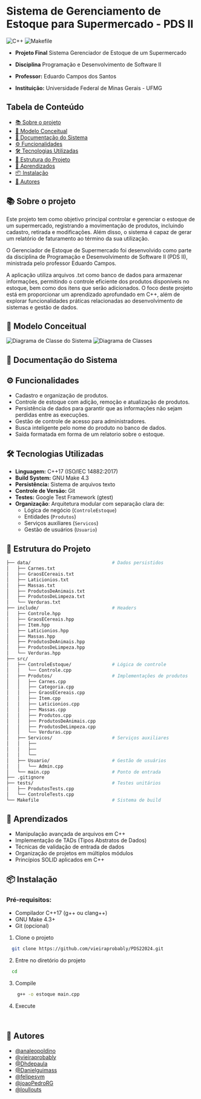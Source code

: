 # Sistema de Gerenciamento de Estoque para Supermercado - PDS II

![C++](https://img.shields.io/badge/c++-%2300599C.svg?style=for-the-badge&logo=c%2B%2B&logoColor=white)
![Makefile](https://img.shields.io/badge/Makefile-%232C2C2C.svg?style=for-the-badge&logo=gnu&logoColor=white)

* **Projeto Final** Sistema Gerenciador de Estoque de um Supermercado

* **Disciplina** Programação e Desenvolvimento de Software II 

* **Professor:** Eduardo Campos dos Santos

* **Instituição:** Universidade Federal de Minas Gerais - UFMG  

## Tabela de Conteúdo
- [📚 Sobre o projeto](#-sobre-o-projeto)
- [📝 Modelo Conceitual](#modelo-conceitual)
- [📃 Documentação do Sistema](#documentação-do-sistema)
- [⚙️ Funcionalidades](#️-funcionalidades)
- [🛠 Tecnologias Utilizadas](#-tecnologias-utilizadas)
- [📂 Estrutura do Projeto](#-estrutura-do-projeto)
- [📖 Aprendizados](#-aprendizados)
- [📦 Instalação](#-instalação)
- [👥 Autores](#-autores)

<a id="sobre-o-projeto"></a>
## 📚 Sobre o projeto

Este projeto tem como objetivo principal controlar e gerenciar o estoque de um supermercado, registrando a movimentação de produtos, incluindo cadastro, retirada e modificações. Além disso, o sistema é capaz de gerar um relatório de faturamento ao término da sua utilização.

O Gerenciador de Estoque de Supermercado foi desenvolvido como parte da disciplina de Programação e Desenvolvimento de Software II (PDS II), ministrada pelo professor Eduardo Campos.

A aplicação utiliza arquivos .txt como banco de dados para armazenar informações, permitindo o controle eficiente dos produtos disponíveis no estoque, bem como dos itens que serão adicionados. O foco deste projeto está em proporcionar um aprendizado aprofundado em C++, além de explorar funcionalidades práticas relacionadas ao desenvolvimento de sistemas e gestão de dados.

<a id="modelo-conceitual"></a>
## 📝 Modelo Conceitual
![Diagrama de Classe do Sistema]()
![Diagrama de Classes](https://github.com/vieiraprobably/PDS22024/issues/7#issue-2817635895)

<a id="documentação-do-sistema"></a>
## 📃 Documentação do Sistema

<a id="funcionalidades"></a>
## ⚙️ Funcionalidades
- Cadastro e organização de produtos.
- Controle de estoque com adição, remoção e atualização de produtos.
- Persistência de dados para garantir que as informações não sejam perdidas entre as execuções.
- Gestão de controle de acesso para administradores.
- Busca inteligente pelo nome do produto no banco de dados.
- Saida formatada em forma de um relatorio sobre o estoque.

<a id="tecnologias-utilizadas"></a>
## 🛠 Tecnologias Utilizadas

- **Linguagem:** C++17 (ISO/IEC 14882:2017)
- **Build System:** GNU Make 4.3
- **Persistência:** Sistema de arquivos texto
- **Controle de Versão:** Git
- **Testes:** Google Test Framework (gtest)
- **Organização**: Arquitetura modular com separação clara de:
  - Lógica de negócio (`ControleEstoque`)
  - Entidades (`Produtos`)
  - Serviços auxiliares (`Servicos`)
  - Gestão de usuários (`Usuario`)


<a id="estrutura-do-projeto"></a>
## 📂 Estrutura do Projeto
```bash
├── data/                              # Dados persistidos
│   ├── Carnes.txt
│   ├── GraosECereais.txt
│   ├── Laticionios.txt                
│   ├── Massas.txt
│   ├── ProdutosDeAnimais.txt
│   ├── ProdutosDeLimpeza.txt       
│   └── Verduras.txt
├── include/                           # Headers
│   ├── Controle.hpp
│   ├── GraosECereais.hpp
│   ├── Item.hpp
│   ├── Laticionios.hpp                
│   ├── Massas.hpp
│   ├── ProdutosDeAnimais.hpp
│   ├── ProdutosDeLimpeza.hpp       
│   └── Verduras.hpp
├── src/
│   ├── ControleEstoque/               # Lógica de controle
│   │   └── Controle.cpp               
│   ├── Produtos/                      # Implementações de produtos
│   │   ├── Carnes.cpp
│   │   ├── Categoria.cpp
│   │   ├── GraosECereais.cpp
│   │   ├── Item.cpp
│   │   ├── Laticionios.cpp                
│   │   ├── Massas.cpp
│   │   ├── Produtos.cpp
│   │   ├── ProdutosDeAnimais.cpp
│   │   ├── ProdutosDeLimpeza.cpp       
│   │   └── Verduras.cpp          
│   ├── Servicos/                      # Serviços auxiliares
│   │   ├── 
│   │   ├── 
│   │   └── 
│   ├── Usuario/                       # Gestão de usuários
│   │   └── Admin.cpp           
│   └── main.cpp                       # Ponto de entrada
├── .gitignore
├── tests/                             # Testes unitários
│   ├── ProdutosTests.cpp
│   └── ControleTests.cpp
└── Makefile                           # Sistema de build
```

<a id="aprendizados"></a>
## 📖 Aprendizados
  
* Manipulação avançada de arquivos em C++
* Implementação de TADs (Tipos Abstratos de Dados)
* Técnicas de validação de entrada de dados
* Organização de projetos em múltiplos módulos
* Princípios SOLID aplicados em C++
  
<a id="instalacao"></a>
## 📦 Instalação

### Pré-requisitos:

* Compilador C++17 (g++ ou clang++)
* GNU Make 4.3+
* Git (opcional)

1. Clone o projeto

```bash
  git clone https://github.com/vieiraprobably/PDS22024.git
```

2. Entre no diretório do projeto

```bash
  cd 
```

3. Compile

```bash
    g++ -o estoque main.cpp
```
4. Execute

```bash
  
```

<a id="autores"></a>
## 👥 Autores

- [@analeopoldino](https://github.com/analeopoldino)
- [@vieiraprobably](https://github.com/vieiraprobably)
- [@Dhdepaula](https://github.com/Dhdepaula)
- [@Danielguimass](https://github.com/Danielguimass)
- [@felipesvm](https://github.com/felipesvm)
- [@joaoPedroRG](https://github.com/joaoPedroRG)
- [@loullouts](https://github.com/loullouts)


